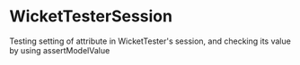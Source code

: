 # WicketTesterSession
Testing setting of attribute in WicketTester's session, and checking its value by using assertModelValue
